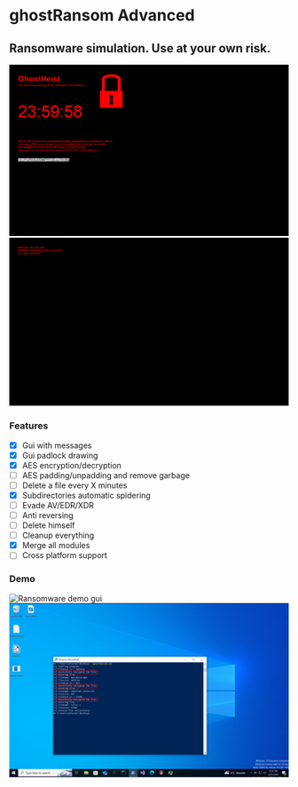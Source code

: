 # ghostRansom Advanced
## Ransomware simulation. Use at your own risk.
![Ransomware chrono start gui](/assets/images/gui_chrono_start.png)
![Ransomware chrono end gui](/assets/images/chrono_end.png)

### Features
- [x] Gui with messages
- [x] Gui padlock drawing
- [x] AES encryption/decryption
- [ ] AES padding/unpadding and remove garbage
- [ ] Delete a file every X minutes
- [x] Subdirectories automatic spidering
- [ ] Evade AV/EDR/XDR
- [ ] Anti reversing
- [ ] Delete himself
- [ ] Cleanup everything
- [x] Merge all modules
- [ ] Cross platform support

### Demo
![Ransomware demo gui](/assets/images/ghostRansom.gif)
![Ransomware demo cli](/assets/images/ghostRansom.png)
